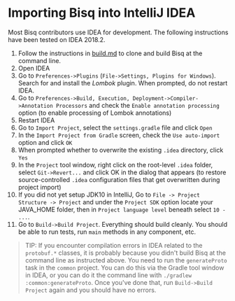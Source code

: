 # Importing Bisq into IntelliJ IDEA

Most Bisq contributors use IDEA for development. The following instructions have been tested on IDEA 2018.2.

 1. Follow the instructions in [build.md](build.md) to clone and build Bisq at the command line.
 1. Open IDEA
 1. Go to `Preferences->Plugins` (`File->Settings, Plugins for Windows`). Search for and install the _Lombok_ plugin. When prompted, do not restart IDEA.
 1. Go to `Preferences->Build, Execution, Deployment->Compiler->Annotation Processors` and check the `Enable annotation processing` option (to enable processing of Lombok annotations)
 1. Restart IDEA
 1. Go to `Import Project`, select the `settings.gradle` file and click `Open`
 1. In the `Import Project from Gradle` screen, check the `Use auto-import` option and click `OK`
 1. When prompted whether to overwrite the existing `.idea` directory, click `Yes`
 1. In the `Project` tool window, right click on the root-level `.idea` folder, select `Git->Revert...` and click OK in the dialog that appears (to restore source-controlled `.idea` configuration files that get overwritten during project import)
 1. If you did not yet setup JDK10 in IntelliJ, Go to `File -> Project Structure -> Project` and under the `Project SDK` option locate your JAVA_HOME folder, then in `Project language level` beneath select `10 - ...`.
 1. Go to `Build->Build Project`. Everything should build cleanly. You should be able to run tests, run `main` methods in any component, etc.

> TIP: If you encounter compilation errors in IDEA related to the `protobuf.*` classes, it is probably because you didn't build Bisq at the command line as instructed above. You need to run the `generateProto` task in the `common` project. You can do this via the Gradle tool window in IDEA, or you can do it the command line with `./gradlew :common:generateProto`. Once you've done that, run `Build->Build Project` again and you should have no errors.
